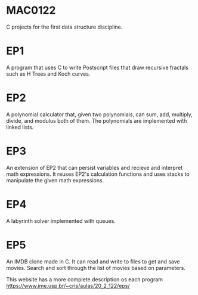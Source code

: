 # MAC0122
C projects for the first data structure discipline.

# EP1
A program that uses C to write Postscript files that draw recursive fractals such as H Trees and Koch curves. 

# EP2
A polynomial calculator that, given two polynomials, can sum, add, multiply, divide, and modulus both of them. The polynomials are implemented with linked lists.

# EP3
An extension of EP2 that can persist variables and recieve and interpret math expressions. It reuses EP2's calculation functions and uses stacks to manipulate the given math expressions.

# EP4
A labyrinth solver implemented with queues.

# EP5
An IMDB clone made in C. It can read and write to files to get and save movies. Search and sort through the list of movies based on parameters.

This website has a more complete description os each program https://www.ime.usp.br/~cris/aulas/20_2_122/eps/